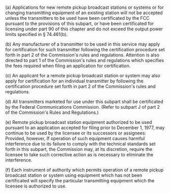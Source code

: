 (a) Applications for new remote pickup broadcast stations or systems or for changing transmitting equipment of an existing station will not be accepted unless the transmitters to be used have been certificated by the FCC pursuant to the provisions of this subpart, or have been certificated for licensing under part 90 of this chapter and do not exceed the output power limits specified in § 74.461(b).

(b) Any manufacturer of a transmitter to be used in this service may apply for certification for such transmitter following the certification procedure set forth in part 2 of the Commission's rules and regulations. Attention is also directed to part 1 of the Commission's rules and regulations which specifies the fees required when filing an application for certification.

(c) An applicant for a remote pickup broadcast station or system may also apply for certification for an individual transmitter by following the certification procedure set forth in part 2 of the Commission's rules and regulations.

(d) All transmitters marketed for use under this subpart shall be certificated by the Federal Communications Commission. (Refer to subpart J of part 2 of the Commission's Rules and Regulations.)

(e) Remote pickup broadcast station equipment authorized to be used pursuant to an application accepted for filing prior to December 1, 1977, may continue to be used by the licensee or its successors or assignees: Provided, however, If operation of such equipment causes harmful interference due to its failure to comply with the technical standards set forth in this subpart, the Commission may, at its discretion, require the licensee to take such corrective action as is necessary to eliminate the interference.

(f) Each instrument of authority which permits operation of a remote pickup broadcast station or system using equipment which has not been certificated will specify the particular transmitting equipment which the licensee is authorized to use.

